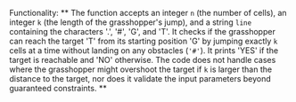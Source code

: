 Functionality: ** The function accepts an integer `n` (the number of cells), an integer `k` (the length of the grasshopper's jump), and a string `line` containing the characters '.', '#', 'G', and 'T'. It checks if the grasshopper can reach the target 'T' from its starting position 'G' by jumping exactly `k` cells at a time without landing on any obstacles (`'#'`). It prints 'YES' if the target is reachable and 'NO' otherwise. The code does not handle cases where the grasshopper might overshoot the target if `k` is larger than the distance to the target, nor does it validate the input parameters beyond guaranteed constraints. **